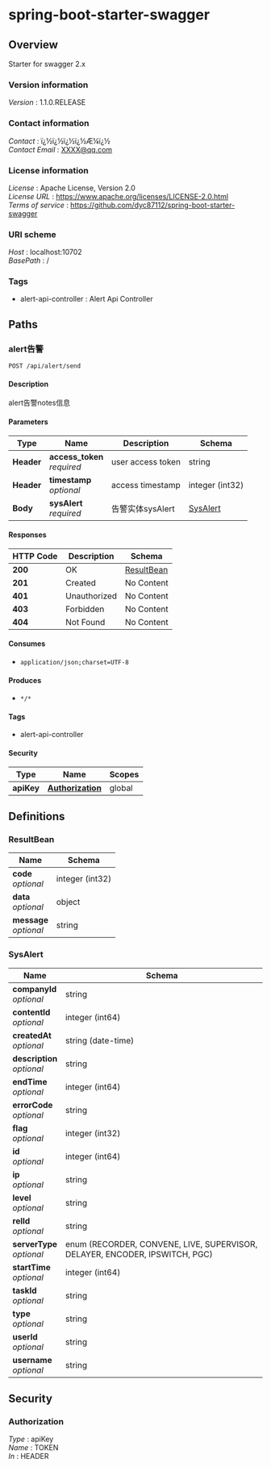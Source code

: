 # spring-boot-starter-swagger


<a name="overview"></a>
## Overview
Starter for swagger 2.x


### Version information
*Version* : 1.1.0.RELEASE


### Contact information
*Contact* : ï¿½ï¿½ï¿½ï¿½Æ¼ï¿½  
*Contact Email* : XXXX@qq.com


### License information
*License* : Apache License, Version 2.0  
*License URL* : https://www.apache.org/licenses/LICENSE-2.0.html  
*Terms of service* : https://github.com/dyc87112/spring-boot-starter-swagger


### URI scheme
*Host* : localhost:10702  
*BasePath* : /


### Tags

* alert-api-controller : Alert Api Controller




<a name="paths"></a>
## Paths

<a name="getsendusingpost"></a>
### alert告警
```
POST /api/alert/send
```


#### Description
alert告警notes信息


#### Parameters

|Type|Name|Description|Schema|
|---|---|---|---|
|**Header**|**access_token**  <br>*required*|user access token|string|
|**Header**|**timestamp**  <br>*optional*|access timestamp|integer (int32)|
|**Body**|**sysAlert**  <br>*required*|告警实体sysAlert|[SysAlert](#sysalert)|


#### Responses

|HTTP Code|Description|Schema|
|---|---|---|
|**200**|OK|[ResultBean](#resultbean)|
|**201**|Created|No Content|
|**401**|Unauthorized|No Content|
|**403**|Forbidden|No Content|
|**404**|Not Found|No Content|


#### Consumes

* `application/json;charset=UTF-8`


#### Produces

* `*/*`


#### Tags

* alert-api-controller


#### Security

|Type|Name|Scopes|
|---|---|---|
|**apiKey**|**[Authorization](#authorization)**|global|




<a name="definitions"></a>
## Definitions

<a name="resultbean"></a>
### ResultBean

|Name|Schema|
|---|---|
|**code**  <br>*optional*|integer (int32)|
|**data**  <br>*optional*|object|
|**message**  <br>*optional*|string|


<a name="sysalert"></a>
### SysAlert

|Name|Schema|
|---|---|
|**companyId**  <br>*optional*|string|
|**contentId**  <br>*optional*|integer (int64)|
|**createdAt**  <br>*optional*|string (date-time)|
|**description**  <br>*optional*|string|
|**endTime**  <br>*optional*|integer (int64)|
|**errorCode**  <br>*optional*|string|
|**flag**  <br>*optional*|integer (int32)|
|**id**  <br>*optional*|integer (int64)|
|**ip**  <br>*optional*|string|
|**level**  <br>*optional*|string|
|**relId**  <br>*optional*|string|
|**serverType**  <br>*optional*|enum (RECORDER, CONVENE, LIVE, SUPERVISOR, DELAYER, ENCODER, IPSWITCH, PGC)|
|**startTime**  <br>*optional*|integer (int64)|
|**taskId**  <br>*optional*|string|
|**type**  <br>*optional*|string|
|**userId**  <br>*optional*|string|
|**username**  <br>*optional*|string|




<a name="securityscheme"></a>
## Security

<a name="authorization"></a>
### Authorization
*Type* : apiKey  
*Name* : TOKEN  
*In* : HEADER



